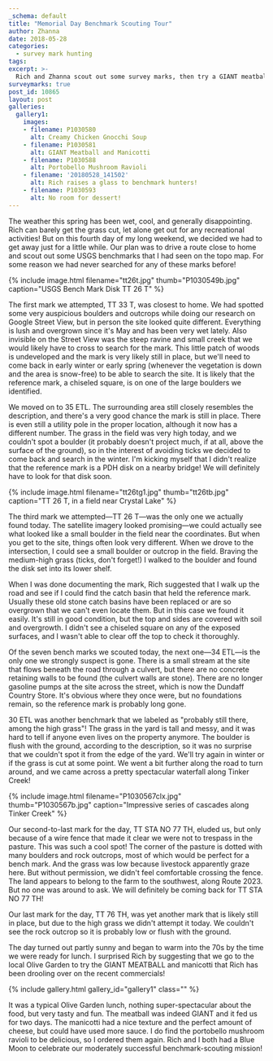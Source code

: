 ```yaml
---
_schema: default
title: "Memorial Day Benchmark Scouting Tour"
author: Zhanna
date: 2018-05-28
categories:
  - survey mark hunting
tags:
excerpt: >-
  Rich and Zhanna scout out some survey marks, then try a GIANT meatball for lunch!
surveymarks: true
post_id: 10865
layout: post
galleries:
  gallery1:
    images:
    - filename: P1030580
      alt: Creamy Chicken Gnocchi Soup
    - filename: P1030581
      alt: GIANT Meatball and Manicotti  
    - filename: P1030588
      alt: Portobello Mushroom Ravioli
    - filename: '20180528_141502'
      alt: Rich raises a glass to benchmark hunters!   
    - filename: P1030593
      alt: No room for dessert!                                    
---
```


The weather this spring has been wet, cool, and generally disappointing. Rich can barely get the grass cut, let alone get out for any recreational activities!  But on this fourth day of my long weekend, we decided we had to get away just for a little while. Our plan was to drive a route close to home and scout out some USGS benchmarks that I had seen on the topo map. For some reason we had never searched for any of these marks before!

{% include image.html filename="tt26t.jpg" thumb="P1030549b.jpg" caption="USGS Bench Mark Disk TT 26 T" %}

The first mark we attempted, TT 33 T, was closest to home. We had spotted some very auspicious boulders and outcrops while doing our research on Google Street View, but in person the site looked quite different. Everything is lush and overgrown since it's May and has been very wet lately. Also invisible on the Street View was the steep ravine and small creek that we would likely have to cross to search for the mark. This little patch of woods is undeveloped and the mark is very likely still in place, but we'll need to come back in early winter or early spring (whenever the vegetation is down and the area is snow-free) to be able to search the site. It is likely that the reference mark, a chiseled square, is on one of the large boulders we identified.

We moved on to 35 ETL. The surrounding area still closely resembles the description, and there's a very good chance the mark is still in place. There is even still a utility pole in the proper location, although it now has a different number. The grass in the field was very high today, and we couldn't spot a boulder (it probably doesn't project much, if at all, above the surface of the ground), so in the interest of avoiding ticks we decided to come back and search in the winter. I'm kicking myself that I didn't realize that the reference mark is a PDH disk on a nearby bridge! We will definitely have to look for that disk soon.

{% include image.html filename="tt26tg1.jpg" thumb="tt26tb.jpg" caption="TT 26 T, in a field near Crystal Lake" %}

The third mark we attempted—TT 26 T—was the only one we actually found today. The satellite imagery looked promising—we could actually see what looked like a small boulder in the field near the coordinates. But when you get to the site, things often look very different. When we drove to the intersection, I could see a small boulder or outcrop in the field. Braving the medium-high grass (ticks, don't forget!) I walked to the boulder and found the disk set into its lower shelf.

When I was done documenting the mark, Rich suggested that I walk up the road and see if I could find the catch basin that held the reference mark. Usually these old stone catch basins have been replaced or are so overgrown that we can't even locate them. But in this case we found it easily. It's still in good condition, but the top and sides are covered with soil and overgrowth. I didn't see a chiseled square on any of the exposed surfaces, and I wasn't able to clear off the top to check it thoroughly.

Of the seven bench marks we scouted today, the  next one—34 ETL—is the only one we strongly suspect is gone. There is a small stream at the site that flows beneath the road through a culvert, but there are no concrete retaining walls to be found (the culvert walls are stone). There are no longer gasoline pumps at the site across the street, which is now the Dundaff Country Store. It's obvious where they once were, but no foundations remain, so the reference mark is probably long gone.

30 ETL was another benchmark that we labeled as "probably still there, among the high grass"! The grass in the yard is tall and messy, and it was hard to tell if anyone even lives on the property anymore. The boulder is flush with the ground, according to the description, so it was no surprise that we couldn't spot it from the edge of the yard. We'll try again in winter or if the grass is cut at some point. We went a bit further along the road to turn around, and we came across a pretty spectacular waterfall along Tinker Creek!

{% include image.html filename="P1030567clx.jpg" thumb="P1030567b.jpg" caption="Impressive series of cascades along Tinker Creek" %}

Our second-to-last mark for the day, TT STA NO 77 TH, eluded us, but only because of a wire fence that made it clear we were not to trespass in the pasture. This was such a cool spot! The corner of the pasture is dotted with many boulders and rock outcrops, most of which would be perfect for a bench mark. And the grass was low because livestock apparently graze here. But without permission, we didn't feel comfortable crossing the fence. The land appears to belong to the farm to the southwest, along Route 2023. But no one was around to ask. We will definitely be coming back for TT STA NO 77 TH!

Our last mark for the day, TT 76 TH, was yet another mark that is likely still in place, but due to the high grass we didn't attempt it today. We couldn't see the rock outcrop so it is probably low or flush with the ground.

The day turned out partly sunny and began to warm into the 70s by the time we were ready for lunch. I surprised Rich by suggesting that we go to the local Olive Garden to try the GIANT MEATBALL and manicotti that Rich has been drooling over on the recent commercials! 

{% include gallery.html gallery_id="gallery1" class="" %}

It was a typical Olive Garden lunch, nothing super-spectacular about the food, but very tasty and fun. The meatball was indeed GIANT and it fed us for two days. The manicotti had a nice texture and the perfect amount of cheese, but could have used more sauce. I do find the portobello mushroom ravioli to be delicious, so I ordered them again. Rich and I both had a Blue Moon to celebrate our moderately successful benchmark-scouting mission! 
